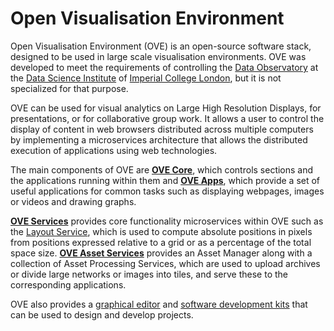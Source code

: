 # Open Visualisation Environment

Open Visualisation Environment (OVE) is an open-source software stack, designed to be used in large scale visualisation environments. OVE was developed to meet the requirements of controlling the [Data Observatory](https://www.imperial.ac.uk/data-science/data-observatory/) at the [Data Science Institute](https://www.imperial.ac.uk/data-science/) of [Imperial College London](https://www.imperial.ac.uk), but it is not specialized for that purpose.

OVE can be used for visual analytics on Large High Resolution Displays, for presentations, or for collaborative group work. It allows a user to control the display of content in web browsers distributed across multiple computers by implementing a microservices architecture that allows the distributed execution of applications using web technologies.

The main components of OVE are [**OVE Core**](https://github.com/ove/ove), which controls sections and the applications running within them and [**OVE Apps**](../ove-apps/README.md), which provide a set of useful applications for common tasks such as displaying webpages, images or videos and drawing graphs.

[**OVE Services**](https://github.com/ove/ove-services) provides core functionality microservices within OVE such as the [Layout Service](https://github.com/ove/ove-services/tree/master/packages/ove-service-layout), which is used to compute absolute positions in pixels from positions expressed relative to a grid or as a percentage of the total space size. [**OVE Asset Services**](https://github.com/ove/ove-asset-services) provides an Asset Manager along with a collection of Asset Processing Services, which are used to upload archives or divide large networks or images into tiles, and serve these to the corresponding applications.

OVE also provides a [graphical editor](https://github.com/ove/ove-editor) and [software development kits](https://github.com/ove/ove-sdks) that can be used to design and develop projects.

